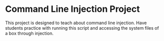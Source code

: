 # Command Line Injection Project

This project is designed to teach about command line injection. Have students practice with running this script and accessing the system files of a box
through injection.
